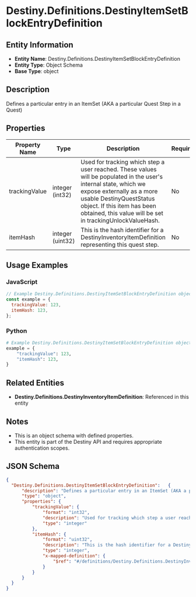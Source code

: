 # Destiny.Definitions.DestinyItemSetBlockEntryDefinition

## Entity Information
- **Entity Name**: Destiny.Definitions.DestinyItemSetBlockEntryDefinition
- **Entity Type**: Object Schema
- **Base Type**: object

## Description
Defines a particular entry in an ItemSet (AKA a particular Quest Step in a Quest)

## Properties

| Property Name | Type | Description | Required |
|---------------|------|-------------|----------|
| trackingValue | integer (int32) | Used for tracking which step a user reached. These values will be populated in the user's internal state, which we expose externally as a more usable DestinyQuestStatus object. If this item has been obtained, this value will be set in trackingUnlockValueHash. | No |
| itemHash | integer (uint32) | This is the hash identifier for a DestinyInventoryItemDefinition representing this quest step. | No |

## Usage Examples

### JavaScript
```javascript
// Example Destiny.Definitions.DestinyItemSetBlockEntryDefinition object
const example = {
  trackingValue: 123,
  itemHash: 123,
};
```

### Python
```python
# Example Destiny.Definitions.DestinyItemSetBlockEntryDefinition object
example = {
    "trackingValue": 123,
    "itemHash": 123,
}
```

## Related Entities
- **Destiny.Definitions.DestinyInventoryItemDefinition**: Referenced in this entity

## Notes
- This is an object schema with defined properties.
- This entity is part of the Destiny API and requires appropriate authentication scopes.

## JSON Schema
```json
{
  "Destiny.Definitions.DestinyItemSetBlockEntryDefinition":   {
      "description": "Defines a particular entry in an ItemSet (AKA a particular Quest Step in a Quest)",
      "type": "object",
      "properties": {
          "trackingValue": {
              "format": "int32",
              "description": "Used for tracking which step a user reached. These values will be populated in the user's internal state, which we expose externally as a more usable DestinyQuestStatus object. If this item has been obtained, this value will be set in trackingUnlockValueHash.",
              "type": "integer"
          },
          "itemHash": {
              "format": "uint32",
              "description": "This is the hash identifier for a DestinyInventoryItemDefinition representing this quest step.",
              "type": "integer",
              "x-mapped-definition": {
                  "$ref": "#/definitions/Destiny.Definitions.DestinyInventoryItemDefinition"
              }
          }
      }
  }
}
```
